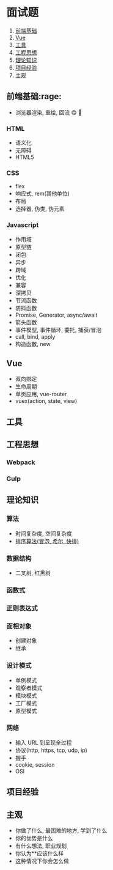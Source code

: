 # 面试题

1. [前端基础](#basic)
1. [Vue](#vue)
1. [工具](#tools)
1. [工程思想](#engineering)
1. [理论知识](#theory)
1. [项目经验](#experience)
1. [主观](#subjective)

<h2 id="basic">前端基础:rage:</h2>

- 浏览器渲染, 重绘, 回流 :yum:
  :100:

### HTML

- 语义化
- 无障碍
- HTML5

### CSS

- flex
- 响应式, rem(其他单位)
- 布局
- 选择器, 伪类, 伪元素

### Javascript

- 作用域
- 原型链
- 闭包
- 异步
- 跨域
- 优化
- 兼容
- 深拷贝
- 节流函数
- 防抖函数
- Promise, Generator, async/await
- 箭头函数
- 事件模型, 事件循环, 委托, 捕获/冒泡
- call, bind, apply
- 构造函数, new

<h2 id="vue">Vue</h2>

- 双向绑定
- 生命周期
- 单页应用, vue-router
- vuex(action, state, view)

<h2 id="tools">工具</h2>

<h2 id="engineering">工程思想</h2>

### Webpack

### Gulp

<h2 id="theory">理论知识</h2>

### 算法

- 时间复杂度, 空间复杂度
- [排序算法(冒泡, 希尔, 快排)](/src/algorithm/index.md#sort)

### 数据结构

- 二叉树, 红黑树

### 函数式

### 正则表达式

### 面相对象

- 创建对象
- 继承

### 设计模式

- 单例模式
- 观察者模式
- 模块模式
- 工厂模式
- 原型模式

### 网络

- 输入 URL 到呈现全过程
- 协议(http, https, tcp, udp, ip)
- 握手
- cookie, session
- OSI

<h2 id="experience">项目经验</h2>

<h2 id="subjective">主观</h2>

- 你做了什么, 最困难的地方, 学到了什么
- 你的优势是什么
- 有什么想法, 职业规划
- 你认为\*\*应该什么样
- 这种情况下你会怎么做
